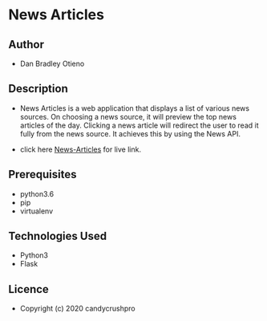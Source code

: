 # News Articles

## Author
* Dan Bradley Otieno

## Description
* News Articles is a web application that displays a list of various news sources. On choosing a news source, it will preview the top news articles of the day. Clicking a news article will redirect the user to read it fully from the news source. It achieves this by using the News API.

* click here [News-Articles](https://danbradley.herokuapp.com/) for live link.

## Prerequisites
* python3.6
* pip
* virtualenv

## Technologies Used
* Python3
* Flask

## Licence

* Copyright (c) 2020 candycrushpro
